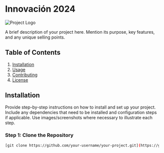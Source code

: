 # Innovación 2024

![Project Logo](https://example.com/logo.png)

A brief description of your project here. Mention its purpose, key features, and any unique selling points.

## Table of Contents

1. [Installation](#installation)
2. [Usage](#usage)
3. [Contributing](#contributing)
4. [License](#license)

## Installation

Provide step-by-step instructions on how to install and set up your project. Include any dependencies that need to be installed and configuration steps if applicable. Use images/screenshots where necessary to illustrate each step.

### Step 1: Clone the Repository

```bash
[git clone https://github.com/your-username/your-project.git](https://github.com/ergovind08/IEM-INNOVACION)https://github.com/ergovind08/IEM-INNOVACION
